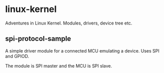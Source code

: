 # linux-kernel
Adventures in Linux Kernel. Modules, drivers, device tree etc.

## spi-protocol-sample
A simple driver module for a connected MCU emulating a device. Uses
SPI and GPIOD.

The module is SPI master and the MCU is SPI slave.
